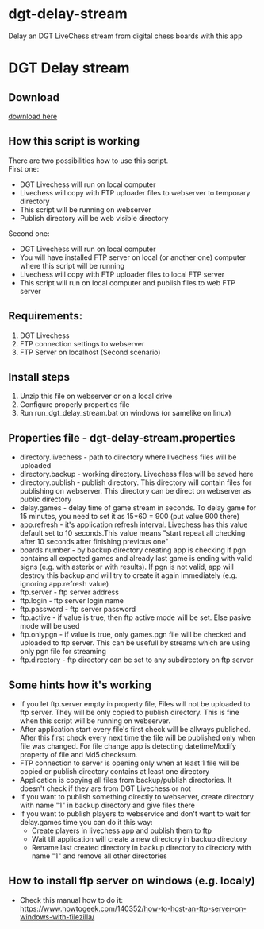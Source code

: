 # dgt-delay-stream
Delay an DGT LiveChess stream from digital chess boards with this app

<h1>DGT Delay stream</h1>

<h2>Download</h2>
<p>
<a href="http://dgtlivechessdelay.jogo.sk/dgtlivechessdelay.zip">download here</a>
</p>

<h2>How this script is working</h2>
<p>
There are two possibilities how to use this script.<BR>
First one:
<ul>
<li>DGT Livechess will run on local computer</li>
<li>Livechess will copy with FTP uploader files to webserver to temporary directory</li>
<li>This script will be running on webserver
<li>Publish directory will be web visible directory
</ul>

Second one:
<ul>
<li>DGT Livechess will run on local computer</li>
<li>You will have installed FTP server on local (or another one) computer where this script will be running</li>
<li>Livechess will copy with FTP uploader files to local FTP server</li>
<li>This script will run on local computer and publish files to web FTP server</li>
</ul>
</p>


<h2>Requirements:</h2>
<ol>
<li>DGT Livechess</li>
<li>FTP connection settings to webserver</li>
<li>FTP Server on localhost (Second scenario)</li>
</ol>

<h2>Install steps</h2>
<ol>
<li>Unzip this file on webserver or on a local drive</li>
<li>Configure properly properties file</li> 
<li>Run run_dgt_delay_stream.bat on windows (or samelike on linux)</li>
</ol>

<h2>Properties file - dgt-delay-stream.properties</h2>
<ul>
<li>directory.livechess - path to directory where livechess files will be uploaded</li>
<li>directory.backup - working directory. Livechess files will be saved here</li>
<li>directory.publish - publish directory. This directory will contain files for publishing on webserver. This directory can be direct on webserver as public directory</li>
<li>delay.games - delay time of game stream in seconds. To delay game for 15 minutes, you need to set it as 15*60 = 900 (put value 900 there)</li>
<li>app.refresh - it's application refresh interval. Livechess has this value default set to 10 seconds.This value means "start repeat all checking after 10 seconds after finishing previous one"</li>
<li>boards.number - by backup directory creating app is checking if pgn contains all expected games and already last game is ending with valid signs (e.g. with asterix or with results). If pgn is not valid, app will destroy this backup and will try to create it again immediately (e.g. ignoring app.refresh value)</li>
<li>ftp.server - ftp server address</li>
<li>ftp.login - ftp server login name</li>
<li>ftp.password - ftp server password</li>
<li>ftp.active - if value is true, then ftp active mode will be set. Else pasive mode will be used</li>
<li>ftp.onlypgn - if value is true, only games.pgn file will be checked and uploaded to ftp server. This can be usefull by streams which are using only pgn file for streaming</li>  
<li>ftp.directory - ftp directory can be set to any subdirectory on ftp server</li>
</ul>


<h2>Some hints how it's working</h2>
<ul>
<li>If you let ftp.server empty in property file, Files will not be uploaded to ftp server. They will be only copied to publish directory. This is fine when this script will be running on webserver.</li>
<li>After application start every file's first check will be allways published. After this first check every next time the file will be published only when file was changed. For file change app is detecting datetimeModify property of file and Md5 checksum.</li>
<li>FTP connection to server is opening only when at least 1 file will be copied or publish directory contains at least one directory</li>
<li>Application is copying all files from backup/publish directories. It doesn't check if they are from DGT Livechess or not</li>
<li>If you want to publish something directly to webserver, create directory with name "1" in backup directory and give files there</li> 
<li>If you want to publish players to webservice and don't want to wait for delay.games time you can do it this way:
<ul>
<li>Create players in livechess app and publish them to ftp</li>
<li>Wait till application will create a new directory in backup directory</li> 
<li>Rename last created directory in backup directory to directory with name "1" and remove all other directories</li>
</ul>
</li>
</ul>

<h2>How to install ftp server on windows (e.g. localy)</h2>
<ul>
<li>Check this manual how to do it: <a href="https://www.howtogeek.com/140352/how-to-host-an-ftp-server-on-windows-with-filezilla/" target="new">https://www.howtogeek.com/140352/how-to-host-an-ftp-server-on-windows-with-filezilla/</a></li>
</ul>